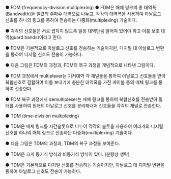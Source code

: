 ● FDM (frequendcy-division multiplexing)
● FDM은 매체 링크의 총 대역폭(Bandwidth)을 일련의 주파수 대역으로 나누고, 각각의 대역폭을 사용하여 아날로그 신호를 하나의 링크를 통하여 전송하는 다중화(multiplexing) 기술이다.

● 각각의 신호들은 서로 겹치지 않도록 일정 대역만큼 떨어져 있어야 하고 이를 보호 대역(guard bands)이라고 한다.

● FDM은 기본적으로 아날로그 신호를 전송하는 기술이지만, 디지털 대 아날로그 변환을 통하여 디지털 신호도 전송이 가능하다.

● 다음 그림은 FDM의 과정과, FDM의 복구 과정을 개념적으로 나타낸 그림이다.



● FDM 과정에서 multiplexer는 기저대역 각 채널들을 통하여 아날로그 신호들을 받아 복합신호로 결합하여 이를 보내기에 충분한 대역폭을 가진 케이블 등의 매체 링크를 통하여 전송한다.

● FDM 복구 과정에서 demultiplexer는 매체 링크를 통하여 복합신호를 전송받아 필터를 사용하여 원래의 아날로그 신호를 분리해내어 신호들을 각각의 채널로 전송한다.

● TDM (time-division multiplexing)

● TDM은 매체 링크를 시간슬롯으로 나누어 각각의 슬롯을 사용하여 여러개의 디지털 신호를 하나의 매체 링크로 전송하는 다중화(multiplexing) 기술이다.

● 다음 그림은 TDM의 과정과, TDM의 복구 과정을 보여준다.


● TDM은 크게 동기식 방식과 비동기식 방식이 있다. (분량상 생략)

● TDM은 기본적으로 디지털 신호를 전송하는 기술이지만, 아날로그 대 디지털 변환을 통하여 아날로그 신호도 전송이 가능하다.